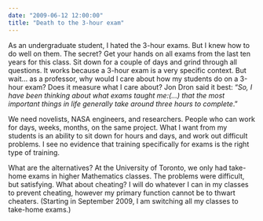 ```yaml
---
date: "2009-06-12 12:00:00"
title: "Death to the 3-hour exam"
---
```




As an undergraduate student, I hated the 3-hour exams. But I knew how to do well on them. The secret? Get your hands on all exams from the last ten years for this class. Sit down for a couple of days and grind through all questions. It works because a 3-hour exam is a very specific context.
But wait&hellip; as a professor, why would I care about how my students do on a 3-hour exam? Does it measure what I care about? Jon Dron said it best: &ldquo;<em>So, I have been thinking about what exams taught me:(&hellip;) that the most important things in life generally take around three hours to complete</em>.&rdquo;

We need novelists, NASA engineers, and researchers. People who can work for days, weeks, months, on the same project. What I want from my students is an ability to sit down for hours and days, and work out difficult problems. I see no evidence that training specifically for exams is the right type of training.

What are the alternatives? At the University of Toronto, we only had take-home exams in higher Mathematics classes. The problems were difficult, but satisfying. What about cheating? I will do whatever I can in my classes to prevent cheating, however my primary function cannot be to thwart cheaters.
(Starting in September 2009, I am switching all my classes to take-home exams.)

